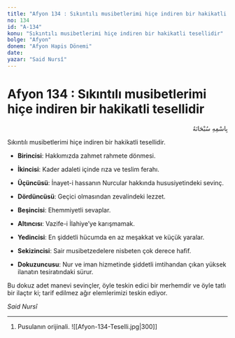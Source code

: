 ```yaml
---
title: "Afyon 134 : Sıkıntılı musibetlerimi hiçe indiren bir hakikatli tesellidir"
no: 134
id: "A-134"
konu: "Sıkıntılı musibetlerimi hiçe indiren bir hakikatli tesellidir"
bolge: "Afyon"
donem: "Afyon Hapis Dönemi"
date: 
yazar: "Said Nursî"
---
```


# Afyon 134 : Sıkıntılı musibetlerimi hiçe indiren bir hakikatli tesellidir

<p class="arabic" dir="rtl" title="Meal: “Her türlü noksan sıfatlardan yüce olan Allah’ın adıyla.”">بِاسْمِهِ سُبْحَانَهُ</p>

Sıkıntılı musibetlerimi hiçe indiren bir hakikatli tesellidir.

- **Birincisi**: Hakkımızda zahmet rahmete dönmesi.

- **İkincisi**: Kader adaleti içinde rıza ve teslim ferahı.

- **Üçüncüsü**: İnayet-i hassanın Nurcular hakkında hususiyetindeki sevinç.

- **Dördüncüsü**: Geçici olmasından zevalindeki lezzet.

- **Beşincisi**: Ehemmiyetli sevaplar.

- **Altıncısı**: Vazife-i İlahiye’ye karışmamak.

- **Yedincisi**: En şiddetli hücumda en az meşakkat ve küçük yaralar.

- **Sekizincisi**: Sair musibetzedelere nisbeten çok derece hafif.

- **Dokuzuncusu**: Nur ve iman hizmetinde şiddetli imtihandan çıkan yüksek ilanatın tesiratındaki sürur.

Bu dokuz adet manevi sevinçler, öyle teskin edici bir merhemdir ve öyle tatlı bir ilaçtır ki; tarif edilmez ağır elemlerimizi teskin ediyor.

*Said Nursî*

***

1. Pusulanın orijinali.
![[Afyon-134-Teselli.jpg|300]]

